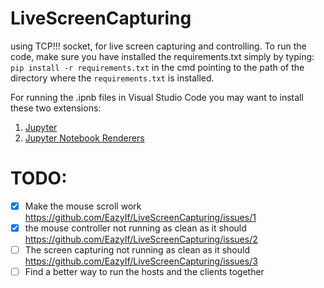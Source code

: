 # LiveScreenCapturing
using TCP!!! socket, for live screen capturing and controlling.
To run the code, make sure you have installed the requirements.txt simply by typing:
`pip install -r requirements.txt`
in the cmd pointing to the path of the directory where the `requirements.txt` is installed. 

For running the .ipnb files in Visual Studio Code you may want to install these two extensions: <br />
1) <a href="https://marketplace.visualstudio.com/items?itemName=ms-toolsai.jupyter" target="_blank">Jupyter</a> <br />
2) <a href="https://marketplace.visualstudio.com/items?itemName=ms-toolsai.jupyter-renderers" target="_blank">Jupyter Notebook Renderers</a> 

# TODO:
- [x] Make the mouse scroll work https://github.com/EazyIf/LiveScreenCapturing/issues/1
- [x]  the mouse controller not running as clean as it should https://github.com/EazyIf/LiveScreenCapturing/issues/2
- [ ] The screen capturing not running as clean as it should https://github.com/EazyIf/LiveScreenCapturing/issues/3
- [ ] Find a better way to run the hosts and the clients together 
